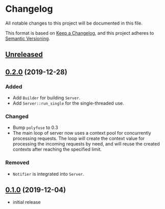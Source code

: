 # Changelog
All notable changes to this project will be documented in this file.

This format is based on [Keep a Changelog], and this project adheres to [Semantic Versioning].

## [Unreleased]

## [0.2.0] (2019-12-28)

### Added

* Add `Builder` for building `Server`.
* Add `Server::run_single` for the single-threaded use.

### Changed

* Bump `polyfuse` to 0.3
* The main loop of server now uses a context pool for concurrently
  processing requests. The loop will create the context value for
  processing the incoming requests by need, and will reuse the created
  contexts after reaching the specified limit.

### Removed

* `Notifier` is integrated into `Server`.

## [0.1.0] (2019-12-04)

* initial release

<!-- links -->

[Unreleased]: https://github.com/ubnt-intrepid/polyfuse/compare/polyfuse-tokio-v0.2.0...HEAD
[0.2.0]: https://github.com/ubnt-intrepid/polyfuse/compare/polyfuse-tokio-v0.1.0...polyfuse-tokio-v0.2.0
[0.1.0]: https://github.com/ubnt-intrepid/polyfuse/tree/polyfuse-tokio-v0.1.0

[Keep a Changelog]: https://keepachangelog.com/en/1.0.0/
[Semantic Versioning]: https://semver.org/spec/v2.0.0.html
